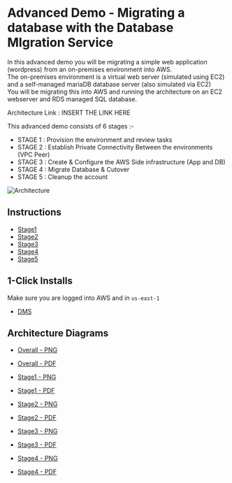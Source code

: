 # Advanced Demo - Migrating a database with the Database MIgration Service

In this advanced demo you will be migrating a simple web application (wordpress) from an on-premises environment into AWS.  
The on-premises environment is a virtual web server (simulated using EC2) and a self-managed mariaDB database server (also simulated via EC2)  
You will be migrating this into AWS and running the architecture on an EC2 webserver and RDS managed SQL database.  

Architecture Link : INSERT THE LINK HERE

This advanced demo consists of 6 stages :-

- STAGE 1 : Provision the environment and review tasks
- STAGE 2 : Establish Private Connectivity Between the environments (VPC Peer)
- STAGE 3 : Create & Configure the AWS Side infrastructure (App and DB)
- STAGE 4 : Migrate Database & Cutover
- STAGE 5 : Cleanup the account

![Architecture](https://github.com/acantril/learn-cantrill-io-labs/raw/master/aws-dms-database-migration/ArchitectureEvolutionAll.png)

## Instructions

- [Stage1](https://github.com/acantril/learn-cantrill-io-labs/blob/master/aws-dms-database-migration/02_LABINSTRUCTIONS/STAGE1%20-%20Provision%20Environment%20and%20Review%20Architecture.md)
- [Stage2](https://github.com/acantril/learn-cantrill-io-labs/blob/master/aws-dms-database-migration/02_LABINSTRUCTIONS/STAGE2%20-%20Establish%20network%20connectivity.md)
- [Stage3](https://github.com/acantril/learn-cantrill-io-labs/blob/master/aws-dms-database-migration/02_LABINSTRUCTIONS/STAGE3%20-%20Create%20%26%20Configure%20the%20AWS%20Side%20infrastructure.md)
- [Stage4](https://github.com/acantril/learn-cantrill-io-labs/blob/master/aws-dms-database-migration/02_LABINSTRUCTIONS/STAGE4%20-%20Migrate%20Database%20%26%20Cutover.md)
- [Stage5](https://github.com/acantril/learn-cantrill-io-labs/blob/master/aws-dms-database-migration/02_LABINSTRUCTIONS/STAGE5%20-%20Cleanup.md)



## 1-Click Installs
Make sure you are logged into AWS and in `us-east-1`  

- [DMS](https://console.aws.amazon.com/cloudformation/home?region=us-east-1#/stacks/quickcreate?templateURL=https://learn-cantrill-labs.s3.amazonaws.com/aws-dms-database-migration/DMS.yaml&stackName=DMS )

## Architecture Diagrams

- [Overall - PNG](https://github.com/acantril/learn-cantrill-io-labs/blob/master/aws-dms-database-migration/02_LABINSTRUCTIONS/ARCHITECTURE-OVERALL.png)
- [Overall - PDF](https://github.com/acantril/learn-cantrill-io-labs/blob/master/aws-dms-database-migration/02_LABINSTRUCTIONS/ARCHITECTURE-OVERALL.pdf)

- [Stage1 - PNG](https://github.com/acantril/learn-cantrill-io-labs/blob/master/aws-dms-database-migration/02_LABINSTRUCTIONS/ARCHITECTURE-STAGE1.png)
- [Stage1 - PDF](https://github.com/acantril/learn-cantrill-io-labs/blob/master/aws-dms-database-migration/02_LABINSTRUCTIONS/ARCHITECTURE-STAGE1.pdf)
- [Stage2 - PNG](https://github.com/acantril/learn-cantrill-io-labs/blob/master/aws-dms-database-migration/02_LABINSTRUCTIONS/ARCHITECTURE-STAGE2.png)
- [Stage2 - PDF](https://github.com/acantril/learn-cantrill-io-labs/blob/master/aws-dms-database-migration/02_LABINSTRUCTIONS/ARCHITECTURE-STAGE2.pdf)
- [Stage3 - PNG](https://github.com/acantril/learn-cantrill-io-labs/blob/master/aws-dms-database-migration/02_LABINSTRUCTIONS/ARCHITECTURE-STAGE3.png)
- [Stage3 - PDF](https://github.com/acantril/learn-cantrill-io-labs/blob/master/aws-dms-database-migration/02_LABINSTRUCTIONS/ARCHITECTURE-STAGE3.pdf)
- [Stage4 - PNG](https://github.com/acantril/learn-cantrill-io-labs/blob/master/aws-dms-database-migration/02_LABINSTRUCTIONS/ARCHITECTURE-STAGE4.png)
- [Stage4 - PDF](https://github.com/acantril/learn-cantrill-io-labs/blob/master/aws-dms-database-migration/02_LABINSTRUCTIONS/ARCHITECTURE-STAGE4.pdf)







